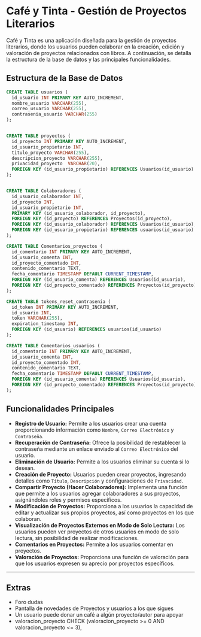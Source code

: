 # Café y Tinta - Gestión de Proyectos Literarios
Café y Tinta es una aplicación diseñada para la gestión de proyectos literarios, donde los usuarios pueden colaborar en la creación, edición y valoración de proyectos relacionados con libros. A continuación, se detalla la estructura de la base de datos y las principales funcionalidades.

## Estructura de la Base de Datos


```sql
CREATE TABLE usuarios (
  id_usuario INT PRIMARY KEY AUTO_INCREMENT,
  nombre_usuario VARCHAR(255),
  correo_usuario VARCHAR(255),
  contrasenia_usuario VARCHAR(255)
);


CREATE TABLE proyectos (
  id_proyecto INT PRIMARY KEY AUTO_INCREMENT,
  id_usuario_propietario INT,
  titulo_proyecto VARCHAR(255),
  descripcion_proyecto VARCHAR(255),
  privacidad_proyecto  VARCHAR(20),
  FOREIGN KEY (id_usuario_propietario) REFERENCES Usuarios(id_usuario)
);


CREATE TABLE Colaboradores (
  id_usuario_colaborador INT,
  id_proyecto INT,
  id_usuario_propietario INT,
  PRIMARY KEY (id_usuario_colaborador, id_proyecto),
  FOREIGN KEY (id_proyecto) REFERENCES Proyectos(id_proyecto),
  FOREIGN KEY (id_usuario_colaborador) REFERENCES Usuarios(id_usuario),
  FOREIGN KEY (id_usuario_propietario) REFERENCES usuarios(id_usuario)
);

CREATE TABLE Comentarios_proyectos (
  id_comentario INT PRIMARY KEY AUTO_INCREMENT,
  id_usuario_comenta INT,
  id_proyecto_comentado INT,
  contenido_comentario TEXT,
  fecha_comentario TIMESTAMP DEFAULT CURRENT_TIMESTAMP,
  FOREIGN KEY (id_usuario_comenta) REFERENCES Usuarios(id_usuario),
  FOREIGN KEY (id_proyecto_comentado) REFERENCES Proyectos(id_proyecto)
);

CREATE TABLE tokens_reset_contrasenia (
  id_token INT PRIMARY KEY AUTO_INCREMENT,
  id_usuario INT,
  token VARCHAR(255),
  expiration_timestamp INT,
  FOREIGN KEY (id_usuario) REFERENCES usuarios(id_usuario)
);

CREATE TABLE Comentarios_usuarios (
  id_comentario INT PRIMARY KEY AUTO_INCREMENT,
  id_usuario_comenta INT,
  id_proyecto_comentado INT,
  contenido_comentario TEXT,
  fecha_comentario TIMESTAMP DEFAULT CURRENT_TIMESTAMP,
  FOREIGN KEY (id_usuario_comenta) REFERENCES Usuarios(id_usuario),
  FOREIGN KEY (id_proyecto_comentado) REFERENCES Proyectos(id_proyecto)
);

```

## Funcionalidades Principales
- **Registro de Usuario:** Permite a los usuarios crear una cuenta proporcionando información como `Nombre`, `Correo Electrónico` y `Contraseña`.
- **Recuperación de Contraseña:** Ofrece la posibilidad de restablecer la contraseña mediante un enlace enviado al `Correo Electrónico` del usuario.
- **Eliminación de Usuario:** Permite a los usuarios eliminar su cuenta si lo desean.
- **Creación de Proyecto:** Usuarios pueden crear proyectos, ingresando detalles como `Título`, `Descripción` y configuraciones de `Privacidad`.
- **Compartir Proyecto (Hacer Colaboradores):** Implementa una función que permite a los usuarios agregar colaboradores a sus proyectos, asignándoles roles y permisos específicos.
- **Modificación de Proyectos:** Proporciona a los usuarios la capacidad de editar y actualizar sus propios proyectos, así como proyectos en los que colaboran.
- **Visualización de Proyectos Externos en Modo de Solo Lectura:** Los usuarios pueden ver proyectos de otros usuarios en modo de solo lectura, sin posibilidad de realizar modificaciones.
- **Comentarios en Proyectos:** Permite a los usuarios comentar en proyectos.
- **Valoración de Proyectos:** Proporciona una función de valoración para que los usuarios expresen su aprecio por proyectos específicos.

---

## Extras
  - Foro dudas
  - Pantalla de novedades de Proyectos y usuarios a los que sigues
  - Un usuario puede donar un café a algún proyecto/autor para apoyar
  - valoracion_proyecto CHECK (valoracion_proyecto >= 0 AND valoracion_proyecto <= 3),
